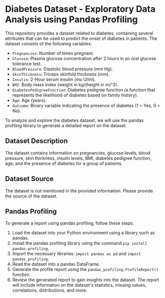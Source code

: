# Diabetes Dataset - Exploratory Data Analysis using Pandas Profiling

This repository provides a dataset related to diabetes, containing several attributes that can be used to predict the onset of diabetes in patients. The dataset consists of the following variables:

- `Pregnancies`: Number of times pregnant.
- `Glucose`: Plasma glucose concentration after 2 hours in an oral glucose tolerance test.
- `BloodPressure`: Diastolic blood pressure (mm Hg).
- `SkinThickness`: Triceps skinfold thickness (mm).
- `Insulin`: 2-Hour serum insulin (mu U/ml).
- `BMI`: Body mass index (weight in kg/(height in m)^2).
- `DiabetesPedigreeFunction`: Diabetes pedigree function (a function that represents the likelihood of diabetes based on family history).
- `Age`: Age (years).
- `Outcome`: Binary variable indicating the presence of diabetes (1 = Yes, 0 = No).

To analyze and explore the diabetes dataset, we will use the pandas profiling library to generate a detailed report on the dataset.

## Dataset Description

The dataset contains information on pregnancies, glucose levels, blood pressure, skin thickness, insulin levels, BMI, diabetes pedigree function, age, and the presence of diabetes for a group of patients.

## Dataset Source

The dataset is not mentioned in the provided information. Please provide the source of the dataset.

## Pandas Profiling

To generate a report using pandas profiling, follow these steps:

1. Load the dataset into your Python environment using a library such as pandas.
2. Install the pandas profiling library using the command `pip install pandas-profiling`.
3. Import the necessary libraries: `import pandas as pd` and `import pandas_profiling`.
4. Read the dataset into a pandas DataFrame.
5. Generate the profile report using the `pandas_profiling.ProfileReport()` function.
6. Review the generated report to gain insights into the dataset. The report will include information on the dataset's statistics, missing values, correlations, distributions, and more.
